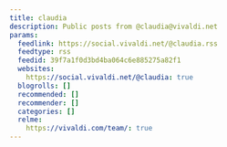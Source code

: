 ```yaml
---
title: claudia
description: Public posts from @claudia@vivaldi.net
params:
  feedlink: https://social.vivaldi.net/@claudia.rss
  feedtype: rss
  feedid: 39f7a1f0d3bd4ba064c6e885275a82f1
  websites:
    https://social.vivaldi.net/@claudia: true
  blogrolls: []
  recommended: []
  recommender: []
  categories: []
  relme:
    https://vivaldi.com/team/: true
---
```

